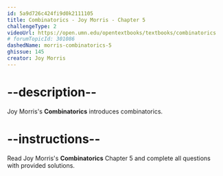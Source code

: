```yaml
---
id: 5a9d726c424fi9d0k2111105
title: Combinatorics - Joy Morris - Chapter 5
challengeType: 2
videoUrl: https://open.umn.edu/opentextbooks/textbooks/combinatorics
# forumTopicId: 301086
dashedName: morris-combinatorics-5
ghissue: 145
creator: Joy Morris 
---
```


# --description--

Joy Morris's __Combinatorics__ introduces combinatorics.

# --instructions--

Read Joy Morris's __Combinatorics__ Chapter 5 and complete all questions with provided solutions.